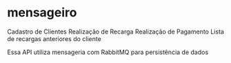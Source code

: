 # mensageiro

Cadastro de Clientes
Realização de Recarga
Realização de Pagamento
Lista de recargas anteriores do cliente

Essa API utiliza mensageria com RabbitMQ para persistência de dados

